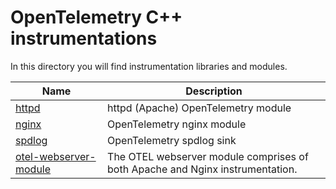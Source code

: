 # OpenTelemetry C++ instrumentations

In this directory you will find instrumentation libraries and modules.

| Name  |  Description  |
|---|---|
| [httpd](./httpd)  |  httpd (Apache) OpenTelemetry module |  
| [nginx](./nginx) | OpenTelemetry nginx module |
| [spdlog](./spdlog) | OpenTelemetry spdlog sink |
| [otel-webserver-module](./otel-webserver-module) | The OTEL webserver module comprises of both Apache and Nginx instrumentation. |
